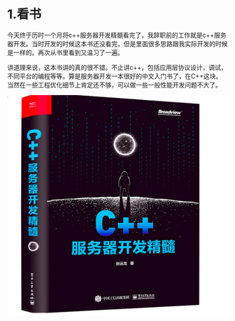 # 1.看书

今天终于历时一个月将c++服务器开发精髓看完了，我辞职前的工作就是c++服务器开发。当时开发的时候这本书还没看完，但是里面很多思路跟我实际开发的时候是一样的。再次从书里看到又温习了一遍。

讲道理来说，这本书讲的真的很不错。不止讲c++，包括应用层协议设计，调试，不同平台的编程等等。算是服务器开发一本很好的中文入门书了，在C++这块。当然在一些工程优化细节上肯定还不够，可以做一些一般性能开发问题不大了。

![](assets/C++服务器开发精髓.png)


